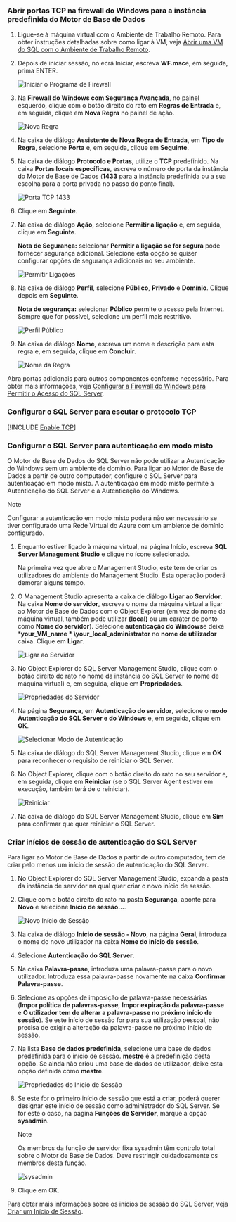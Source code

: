 ### <a name="open-tcp-ports-in-the-windows-firewall-for-the-default-instance-of-the-database-engine"></a>Abrir portas TCP na firewall do Windows para a instância predefinida do Motor de Base de Dados
1. Ligue-se à máquina virtual com o Ambiente de Trabalho Remoto. Para obter instruções detalhadas sobre como ligar à VM, veja [Abrir uma VM do SQL com o Ambiente de Trabalho Remoto](../articles/virtual-machines/windows/sql/virtual-machines-windows-portal-sql-server-provision.md#remotedesktop).
2. Depois de iniciar sessão, no ecrã Iniciar, escreva **WF.msc**e, em seguida, prima ENTER.
   
    ![Iniciar o Programa de Firewall](./media/virtual-machines-sql-server-connection-steps/12Open-WF.png)
3. Na **Firewall do Windows com Segurança Avançada**, no painel esquerdo, clique com o botão direito do rato em **Regras de Entrada** e, em seguida, clique em **Nova Regra** no painel de ação.
   
    ![Nova Regra](./media/virtual-machines-sql-server-connection-steps/13New-FW-Rule.png)
4. Na caixa de diálogo **Assistente de Nova Regra de Entrada**, em **Tipo de Regra**, selecione **Porta** e, em seguida, clique em **Seguinte**.
5. Na caixa de diálogo **Protocolo e Portas**, utilize o **TCP** predefinido. Na caixa **Portas locais específicas**, escreva o número de porta da instância do Motor de Base de Dados (**1433** para a instância predefinida ou a sua escolha para a porta privada no passo do ponto final).
   
    ![Porta TCP 1433](./media/virtual-machines-sql-server-connection-steps/14Port-1433.png)
6. Clique em **Seguinte**.
7. Na caixa de diálogo **Ação**, selecione **Permitir a ligação** e, em seguida, clique em **Seguinte**.
   
    **Nota de Segurança:** selecionar **Permitir a ligação se for segura** pode fornecer segurança adicional. Selecione esta opção se quiser configurar opções de segurança adicionais no seu ambiente.
   
    ![Permitir Ligações](./media/virtual-machines-sql-server-connection-steps/15Allow-Connection.png)
8. Na caixa de diálogo **Perfil**, selecione **Público**, **Privado** e **Domínio**. Clique depois em **Seguinte**.
   
    **Nota de segurança:** selecionar **Público** permite o acesso pela Internet. Sempre que for possível, selecione um perfil mais restritivo.
   
    ![Perfil Público](./media/virtual-machines-sql-server-connection-steps/16Public-Private-Domain-Profile.png)
9. Na caixa de diálogo **Nome**, escreva um nome e descrição para esta regra e, em seguida, clique em **Concluir**.
   
    ![Nome da Regra](./media/virtual-machines-sql-server-connection-steps/17Rule-Name.png)

Abra portas adicionais para outros componentes conforme necessário. Para obter mais informações, veja [Configurar a Firewall do Windows para Permitir o Acesso do SQL Server](http://msdn.microsoft.com/library/cc646023.aspx).

### <a name="configure-sql-server-to-listen-on-the-tcp-protocol"></a>Configurar o SQL Server para escutar o protocolo TCP

[!INCLUDE [Enable TCP](virtual-machines-sql-server-connection-tcp-protocol.md)]

### <a name="configure-sql-server-for-mixed-mode-authentication"></a>Configurar o SQL Server para autenticação em modo misto
O Motor de Base de Dados do SQL Server não pode utilizar a Autenticação do Windows sem um ambiente de domínio. Para ligar ao Motor de Base de Dados a partir de outro computador, configure o SQL Server para autenticação em modo misto. A autenticação em modo misto permite a Autenticação do SQL Server e a Autenticação do Windows.

> [!NOTE]
> Configurar a autenticação em modo misto poderá não ser necessário se tiver configurado uma Rede Virtual do Azure com um ambiente de domínio configurado.
> 
> 

1. Enquanto estiver ligado à máquina virtual, na página Início, escreva **SQL Server Management Studio** e clique no ícone selecionado.
   
    Na primeira vez que abre o Management Studio, este tem de criar os utilizadores do ambiente do Management Studio. Esta operação poderá demorar alguns tempo.
2. O Management Studio apresenta a caixa de diálogo **Ligar ao Servidor**. Na caixa **Nome do servidor**, escreva o nome da máquina virtual a ligar ao Motor de Base de Dados com o Object Explorer (em vez do nome da máquina virtual, também pode utilizar **(local)** ou um caráter de ponto como **Nome do servidor**). Selecione **autenticação do Windows**e deixe ***your_VM_name * \your_local_administrator** no **nome de utilizador** caixa. Clique em **Ligar**.
   
    ![Ligar ao Servidor](./media/virtual-machines-sql-server-connection-steps/19Connect-to-Server.png)
3. No Object Explorer do SQL Server Management Studio, clique com o botão direito do rato no nome da instância do SQL Server (o nome de máquina virtual) e, em seguida, clique em **Propriedades**.
   
    ![Propriedades do Servidor](./media/virtual-machines-sql-server-connection-steps/20Server-Properties.png)
4. Na página **Segurança**, em **Autenticação do servidor**, selecione o **modo Autenticação do SQL Server e do Windows** e, em seguida, clique em **OK**.
   
    ![Selecionar Modo de Autenticação](./media/virtual-machines-sql-server-connection-steps/21Mixed-Mode.png)
5. Na caixa de diálogo do SQL Server Management Studio, clique em **OK** para reconhecer o requisito de reiniciar o SQL Server.
6. No Object Explorer, clique com o botão direito do rato no seu servidor e, em seguida, clique em **Reiniciar** (se o SQL Server Agent estiver em execução, também terá de o reiniciar).
   
    ![Reiniciar](./media/virtual-machines-sql-server-connection-steps/22Restart2.png)
7. Na caixa de diálogo do SQL Server Management Studio, clique em **Sim** para confirmar que quer reiniciar o SQL Server.

### <a name="create-sql-server-authentication-logins"></a>Criar inícios de sessão de autenticação do SQL Server
Para ligar ao Motor de Base de Dados a partir de outro computador, tem de criar pelo menos um início de sessão de autenticação do SQL Server.

1. No Object Explorer do SQL Server Management Studio, expanda a pasta da instância de servidor na qual quer criar o novo início de sessão.
2. Clique com o botão direito do rato na pasta **Segurança**, aponte para **Novo** e selecione **Início de sessão...**.
   
    ![Novo Início de Sessão](./media/virtual-machines-sql-server-connection-steps/23New-Login.png)
3. Na caixa de diálogo **Início de sessão - Novo**, na página **Geral**, introduza o nome do novo utilizador na caixa **Nome do início de sessão**.
4. Selecione **Autenticação do SQL Server**.
5. Na caixa **Palavra-passe**, introduza uma palavra-passe para o novo utilizador. Introduza essa palavra-passe novamente na caixa **Confirmar Palavra-passe**.
6. Selecione as opções de imposição de palavra-passe necessárias (**Impor política de palavras-passe**, **Impor expiração da palavra-passe** e **O utilizador tem de alterar a palavra-passe no próximo início de sessão**). Se este início de sessão for para sua utilização pessoal, não precisa de exigir a alteração da palavra-passe no próximo início de sessão.
7. Na lista **Base de dados predefinida**, selecione uma base de dados predefinida para o início de sessão. **mestre** é a predefinição desta opção. Se ainda não criou uma base de dados de utilizador, deixe esta opção definida como **mestre**.
   
    ![Propriedades do Início de Sessão](./media/virtual-machines-sql-server-connection-steps/24Test-Login.png)
8. Se este for o primeiro início de sessão que está a criar, poderá querer designar este início de sessão como administrador do SQL Server. Se for este o caso, na página **Funções de Servidor**, marque a opção **sysadmin**.
   
   > [!NOTE]
   > Os membros da função de servidor fixa sysadmin têm controlo total sobre o Motor de Base de Dados. Deve restringir cuidadosamente os membros desta função.
   > 
   > 
   
   ![sysadmin](./media/virtual-machines-sql-server-connection-steps/25sysadmin.png)
9. Clique em OK.

Para obter mais informações sobre os inícios de sessão do SQL Server, veja [Criar um Início de Sessão](http://msdn.microsoft.com/library/aa337562.aspx).

